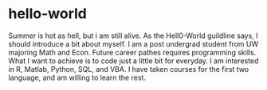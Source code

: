 # hello-world
Summer is hot as hell, but i am still alive. 
As the Hell0-World guildline says, I should introduce a bit about myself. I am a post undergrad student from UW majoring Math and Econ. Future career pathes requires programming skills. What I want to achieve is to code just a little bit for everyday. I am interested in R, Matlab, Python, SQL, and VBA. I have taken courses for the first two language, and am willing to learn the rest.  
